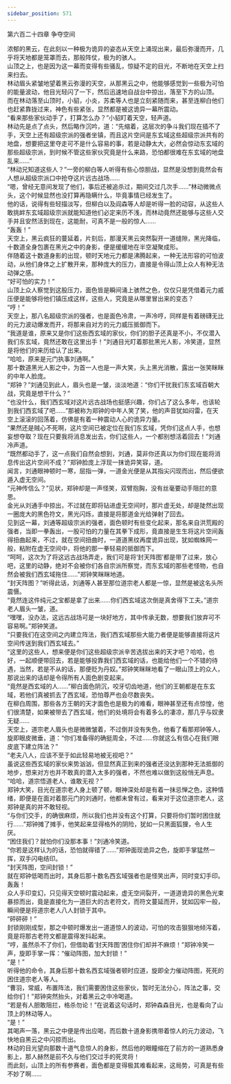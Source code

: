 ```yaml
---
sidebar_position: 571
---
```

 第六百二十四章 争夺空间


浓郁的黑云，在此刻以一种极为诡异的姿态从天空上涌现出来，最后弥漫而开，几乎将天地都是笼罩而去，那般阵仗，极为的骇人。  
山顶之上，也是因为这一幕而变得有些骚乱，惊疑不定的目光，不断地在天空上扫来扫去。  
林动眉头紧皱地望着黑云弥漫的天空，从那黑云之中，他能够感觉到一些极为可怕的能量波动，他目光轻闪了一下，然后迅速地自战台中掠出，落至下方的山顶。  
而在林动落至山顶时，小貂，小炎，苏柔等人也是立刻紧随而来，甚至连柳白他们也赶紧靠拢过来，神色有些紧张，显然都是被这诡异一幕所震动。  
“看来那些家伙动手了，打算怎么办？”小貂盯着天空，轻声道。  
林动先是点了点头，然后略作沉吟，道：“先缩着，这层次的争斗我们现在插不了手，天空上还有超级宗派的强者坐镇，而且这片空间是东玄域这些超级宗派共有的地盘，想要把这里夺走可不是什么容易的事，若是动静太大，必然会惊动东玄域的那些超级宗派，到时候不管这些家伙究竟是什么来路，恐怕都很难在东玄域的地盘乱来……”  
“林动兄知道这些人？”一旁的柳白等人听得有些心惊胆战，显然是没想到竟然会有人想从超级宗派口中抢夺这片远古战场……  
“嗯，曾经无意间发现了他们，事后还被追杀过，期间交过几次手……”林动微微点头，这个时候显然也没打算再隐瞒什么，毕竟事情已经发生了。  
他的话，说得有些轻描淡写，但柳白以及阎森等人却是听得一脸的动容，从这些人敢挑衅东玄域超级宗派就能知道他们必定来历不浅，而林动竟然还能够与这些人交手并且安然活到现在，这能耐，可真不是一般的惊人……  
“轰轰！”  
天空上，黑云疯狂的蔓延着，片刻后，那漫天黑云突然裂开一道缝隙，黑光降临，十数道全身包裹在黑光之中的身影，便是缓缓地在半空凝聚成形。  
伴随着这十数道身影的出现，顿时天地元力都是沸腾起来，一种无法形容的可怕波动，从他们身体之上扩散开来，那种庞大的压力，直接是令得山顶上众人有种无法动弹之感。  
“好可怕的实力！”  
山顶上众人察觉到这股压力，面色皆是瞬间涌上骇然之色，仅仅只是凭借着元力威压便是能够将他们镇压成这样，这些人，究竟是从哪里冒出来的变态？  
“哼！”  
天空上，那八名超级宗派的强者，也是面色冷肃，一声冷哼，同样是有着磅礴无比的元力波动爆发而开，将那来自对方的元力威压抵御而下。  
“我道是谁，原来又是你们这些西玄域的家伙，你们的胆子还真是不小，不仅潜入我们东玄域，竟然还敢在这里出手！”刘通目光盯着那批黑光人影，冷笑道，显然是将他们的来历给认了出来。  
“哈哈，原来是元门执事刘通啊。”  
那十数道黑光人影之中，为首一人也是一声大笑，头上黑光消散，露出一张笑眯眯的中年人脸庞。  
“郑钟？”刘通见到此人，眉头也是一皱，淡淡地道：“你们干扰我们东玄域百朝大战，究竟是想干什么？”  
“也没什么，我们西玄域对这片远古战场也挺感兴趣，你们占了这么多年，也该轮到我们西玄域了吧……”那被称为郑钟的中年人笑了笑，他的声音犹如闷雷，在天空上滚滚的回荡着，仿佛是有着一种震动人心的诡异力量。  
“果然还是贼心不死啊，这片空间已被定位在我们东玄域，凭你们这点人手，也想妄想夺取？现在只要我将消息发出去，你们这些人，一个都别想活着回去！”刘通冷声道。  
“既然都动手了，这一点我们自然会想到，刘通，莫非你还真以为你们现在能将消息传出这片空间不成？”郑钟脸庞上浮现一抹诡异笑容，道。  
闻言，刘通眼神顿时一寒，屈指一弹，一道金光便是从其指尖闪现而出，然后便欲遁入虚无空间。  
“元神传信么？”见状，郑钟却是一声怪笑，双臂抱胸，没有丝毫要动手阻拦的意思。  
金光从刘通手中掠出，不过就在即将钻进虚无空间时，那片虚无处，却是陡然出现一圈庞大的黑色符文，黑光闪烁，直接是将那道金光给弹射了回去。  
见到这一幕，刘通等超级宗派的强者，面色顿时有些变化起来，那名来自洪荒殿的强者，当即一拳轰出，一股可怕的力量在其拳下成形，竟直接是生生将这片空间轰得扭曲起来，不过，就在空间扭曲时，一道道黑纹再度诡异出现，犹如蜘蛛网一般，粘附在虚无空间中，将他的那一拳轻易的抵御而下。  
“呵呵，这次为了将这远古战场弄走，我们可是将‘封天阵图’都是带了过来，放心吧，这里的动静，绝对不会被你们各自宗派所察觉，而东玄域的那些老怪物，也自然会被我们西玄域拖住……”郑钟笑眯眯地道。  
“封天阵图？”听得此话，刘通等人甚至那位道宗老人都是一惊，显然是被这名头所震慑。  
“竟然连这件纯元之宝都是拿了出来……你们西玄域这次倒是真舍得下工夫。”道宗老人眉头一皱，道。  
“嘿嘿，没办法，这远古战场可是一块好地方，其中传承无数，想要我们放弃可不容易啊。”郑钟笑道。  
“只要我们在这空间之内建立阵法，我们西玄域那些大能力者便是能够直接将这片空间传送到我们西玄域去。”  
“这里的这些人，想来便是你们这些超级宗派辛苦选拔出来的天才吧？哈哈，也好，一起顺便带回去，若是能够投靠我们西玄域的话，也能给他们一个不错的待遇，当然，若是不从的话，那便贬为丹奴。”郑钟笑眯眯地看了一眼山顶上的众人，那说出来的话却是令得所有人面色剧变起来。  
“竟然是西玄域的人……”柳白面色阴沉，咬牙切齿地道，他们的王朝都是在东玄域，若他们真被抓去了西玄域，恐怕尊严也会尽数丧失。  
在柳白周围，那些各方王朝的天才面色也是极为的难看，眼神甚至还有点惊惶，他们很清楚，如果被带去了西玄域，他们的处境将会有着多么的凄凉，那几乎与奴隶无疑……  
天空上，道宗老人眉头也是微微皱着，不过倒并没有失色，他看了看那郑钟等人，旋即眼皮微垂，道：“你们准备得的确挺周全，不过……你就这么有信心在我们眼皮底下建立阵法？”  
“老夫八人，应该不至于如此轻易地被无视吧？”  
虽说这些西玄域的家伙来势汹汹，但显然真正到来的强者还没达到那种无法抵御的地步，想来对方也并不敢真的潜入太多的强者，不然也难以做到这般悄无声息。  
“哈哈，道宗悟道老人，谁敢无视？”  
郑钟大笑，目光在道宗老人身上顿了顿，眼神深处却是有着一抹忌惮之色，这种情绪，即便是在面对着那元门的刘通时，他都未曾有过，看来对于这位道宗老人，这郑钟是真的并不敢轻视。  
“与你们交手，的确很麻烦，所以我们也并没有这个打算，只要将你们暂时困住就行……”郑钟摊了摊手，他笑起来显得格外的阴险，犹如一只黑面狐狸，令人生厌。  
“困住我们？就怕你们没那本事！”刘通冷笑道。  
“你若是这样认为的话，恐怕就得错了……”郑钟面现诡异之色，旋即手掌猛然一挥，双手闪电结印。  
“封天阵图，空间封锁！”  
就在郑钟低喝而出时，其身后那十数名西玄域强者也是怪笑出声，同时变幻手印。  
轰轰！  
众人手印变幻，只见得天空顿时震动起来，虚无空间裂开，一道道诡异的黑色光束暴掠而出，竟是直接化为一道巨大的古老符文，而符文蔓延而开，犹如囚牢一般，瞬间便是将道宗老人八人封锁于其中。  
“砰砰砰！”  
封锁刚刚成型，那之中顿时爆发出一道道惊人的波动，可怕的攻击狠狠地倾泻着，竟是将那古老符文都是震得发抖起来。  
“哼，虽然杀不了你们，但借助着‘封天阵图’困住你们却并不麻烦！”郑钟冷笑一声，旋即手掌一挥：“催动阵图，加大封锁！”  
“是！”  
听得他的命令，其身后那十数名西玄域强者顿时应道，旋即全力催动阵图，死死的困住道宗老人等人。  
“曹羽，常威，布置阵法，我们需要困住这些家伙，暂时无法分心，阵法之事，交给你们！”郑钟突然抬头，对着黑云之中冷喝道。  
“若是有人胆敢阻拦，格杀勿论！”在说着这句话时，郑钟森森目光，也是看向了山顶上的林动等人。  
“是！”  
其喝声一落，黑云之中便是传出应喝，而后数十道身影携带着惊人的元力波动，飞快地自黑云之中闪掠而出。  
林动的目光望向那数十道气息惊人的身影，然后他的眼瞳缩在了前方的一道熟悉身影上，那人赫然是前不久与他们交过手的死灵将！  
而此刻，山顶上的所有参赛者，面色都是变得极其难看起来，这局势，可真是有些不妙了啊……  
  
  
